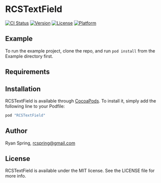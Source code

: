 # RCSTextField

[![CI Status](http://img.shields.io/travis/rcspring/RCSTextField.svg?style=flat)](https://travis-ci.org/rcspring/RCSTextField)
[![Version](https://img.shields.io/cocoapods/v/RCSTextField.svg?style=flat)](http://cocoapods.org/pods/RCSTextField)
[![License](https://img.shields.io/cocoapods/l/RCSTextField.svg?style=flat)](http://cocoapods.org/pods/RCSTextField)
[![Platform](https://img.shields.io/cocoapods/p/RCSTextField.svg?style=flat)](http://cocoapods.org/pods/RCSTextField)

## Example

To run the example project, clone the repo, and run `pod install` from the Example directory first.

## Requirements

## Installation

RCSTextField is available through [CocoaPods](http://cocoapods.org). To install
it, simply add the following line to your Podfile:

```ruby
pod "RCSTextField"
```

## Author

Ryan Spring, rcspring@gmail.com

## License

RCSTextField is available under the MIT license. See the LICENSE file for more info.
